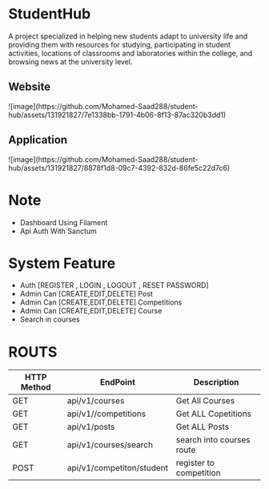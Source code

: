 # StudentHub

<p>
    A project specialized in helping new students adapt to university life and providing them with resources for studying, participating in student activities, locations of classrooms and laboratories within the
college, and browsing news at the university level.
</p>
<h3> 
    <h2>Website</h2>
![image](https://github.com/Mohamed-Saad288/student-hub/assets/131921827/7e1338bb-1791-4b06-8f13-87ac320b3dd1)
</h3>
<h3> 
    <h2>Application</h2>
![image](https://github.com/Mohamed-Saad288/student-hub/assets/131921827/8878f1d8-09c7-4392-832d-86fe5c22d7c6)
</h3>

# Note 
 <ul>
     <li> Dashboard Using Filament</li>
      <li> Api Auth With Sanctum </li>
 </ul>
 
# System Feature

<ul>
    <li>Auth [REGISTER , LOGIN , LOGOUT , RESET PASSWORD]</li> 
    <li>Admin Can [CREATE,EDIT,DELETE] Post</li>
    <li>Admin Can [CREATE,EDIT,DELETE] Competitions</li>
    <li>Admin Can [CREATE,EDIT,DELETE] Course</li>
    <li>Search in courses</li>
</ul>

# ROUTS

| HTTP Method | EndPoint | Description |
|---|---|---|
| GET |  api/v1/courses | Get All Courses |
| GET | api/v1//competitions | Get ALL Copetitions |
| GET | api/v1/posts | Get ALL Posts |
| GET |  api/v1/courses/search | search into courses route  |
| POST | api/v1/competiton/student | register to competition |
